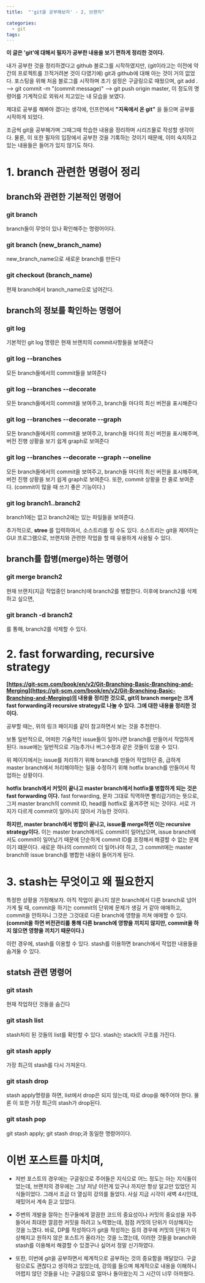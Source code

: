 ```yaml
---
title:  "'git을 공부해보자' - 2, 브랜치"

categories:
  - git
tags:
---
```


__이 글은 'git'에 대해서 필자가 공부한 내용을 보기 편하게 정리한 것이다.__

내가 공부한 것을 정리하겠다고 github 블로그를 시작하였지만, (git이라고는 이전에 약간의 프로젝트를 끄적거려본 것이 다였기에) git과 github에 대해 아는 것이 거의 없었다. 포스팅을 위해 처음 블로그를 시작하며 초기 설정은 구글링으로 때웠으며, git add . --> git commit -m "(commit message)" --> git push origin master, 이 정도의 명령어를 기계적으로 외워서 치고있는 내 모습을 보였다.

 제대로 공부를 해봐야 겠다는 생각에, 인프런에서 __"지옥에서 온 git"__ 을 들으며 공부를 시작하게 되었다.

조금씩 git을 공부해가며 그때그때 학습한 내용을 정리하며 시리즈물로 작성할 생각이다. 물론, 이 또한 필자의 입장에서 공부한 것을 기록하는 것이기 때문에, 이미 숙지하고 있는 내용들은 들어가 있지 않기도 하다.

# 1. branch 관련한 명령어 정리

## branch와 관련한 기본적인 명령어
### git branch
branch들이 무엇이 있나 확인해주는 명령어이다.
### git branch (new_branch_name)
new_branch_name으로 새로운 branch를 만든다
### git checkout (branch_name)
현재 branch에서 branch_name으로 넘어간다.

## branch의 정보를 확인하는 명령어
### git log
기본적인 git log 명령은 현재 브랜치의 commit사항들을 보여준다
### git log --branches
모든 branch들에서의 commit들을 보여준다
### git log --branches --decorate
모든 branch들에서의 commit을 보여주고, branch들 마다의 최신 버전을 표시해준다
### git log --branches --decorate --graph
모든 branch들에서의 commit을 보여주고, branch들 마다의 최신 버전을 표시해주며, 버전 진행 상황을 보기 쉽게 graph로 보여준다
### git log --branches --decorate --graph --oneline
모든 branch들에서의 commit을 보여주고, branch들 마다의 최신 버전을 표시해주며, 버전 진행 상황을 보기 쉽게 graph로 보여준다. 또한, commit 상황을 한 줄로 보여준다. (commit이 많을 때 쓰기 좋은 기능이다.)
### git log branch1..branch2
branch1에는 없고 branch2에는 있는 파일들을 보여준다.

추가적으로, __stree__ 를 입력하여서, 소스트리를 킬 수도 있다.
소스트리는 git을 제어하는 GUI 프로그램으로, 브랜치와 관련한 작업을 할 때 유용하게 사용될 수 있다.

## branch를 합병(merge)하는 명령어
### git merge branch2
현재 브랜치(지금 작업중인 branch)에 branch2를 병합한다. 이후에 branch2를 삭제하고 싶으면,
### git branch -d branch2
를 통해, branch2를 삭제할 수 있다.

# 2. fast forwarding, recursive strategy
__[https://git-scm.com/book/en/v2/Git-Branching-Basic-Branching-and-Merging](https://git-scm.com/book/en/v2/Git-Branching-Basic-Branching-and-Merging)의 내용을 정리한 것으로, git의 branch merge는 크게 fast forwarding과 recursive strategy로 나눌 수 있다. 그에 대한 내용을 정리한 것이다.__

공부할 때는, 위의 링크 페이지를 같이 참고하면서 보는 것을 추천한다.

보통 일반적으로, 어떠한 기술적인 issue들이 일어나면 branch를 만들어서 작업하게 된다. issue에는 일반적으로 기능추가나 버그수정과 같은 것들이 있을 수 있다.

위 페이지에서는 issue를 처리하기 위해 branch를 만들어 작업하던 중, 급하게 master branch에서 처리해야하는 일을 수정하기 위해 hotfix branch를 만들어서 작업하는 상황이다. 

__hotfix branch에서 커밋이 끝나고 master branch에서 hotfix를 병합하게 되는 것은 fast forwarding 이다.__ fast forwarding, 문자 그대로 직역하면 빨리감기라는 뜻으로, 그저 master branch의 commit ID, head를 hotfix로 옮겨주면 되는 것이다. 서로 가지가 다르게 commit이 일어나지 않아서 가능한 것이다.

__하지만, master branch에서 병합이 끝나고, issue를 merge하면 이는 recursive strategy이다.__ 이는 master branch에서도 commit이 일어났으며, issue branch에서도 commit이 일어났기 때문에 단순하게 commit ID를 조정해서 해결할 수 없는 문제이기 떄문이다. 새로운 하나의 commit이 더 일어나야 하고, 그 commit에는 master branch와 issue branch를 병합한 내용이 들어가게 된다. 

# 3. stash는 무엇이고 왜 필요한지
특정한 상황을 가정해보자. 아직 작업이 끝나지 않은 branch에서 다른 branch로 넘어가게 될 때, commit을 하기는 commit의 단위에 문제가 생길 거 같아 애매하고, commit을 안하자니 그것은 그것대로 다른 branch에 영향을 끼쳐 애매할 수 있다. __(commit을 하면 버전관리를 통해 다른 branch에 영향을 끼치지 않지만, commit을 하지 않으면 영향을 끼치기 때문이다.)__

이런 경우에, stash를 이용할 수 있다. stash를 이용하면 branch에서 작업한 내용들을 숨겨둘 수 있다. 

## statsh 관련 명령어
### git stash
현재 작업하던 것들을 숨긴다
### git stash list
stash처리 된 것들의 list를 확인할 수 있다. stash는 stack의 구조를 가진다.
### git stash apply
가장 최근의 stash를 다시 가져온다.
### git stash drop
stash apply명령을 하면, list에서 drop은 되지 않는데, 따로 drop을 해주어야 한다. 물론 이 또한 가장 최근의 stash가 drop된다.
### git stash pop
git stash apply; git stash drop;과 동일한 명령어이다.

# 이번 포스트를 마치며,
- 저번 포스트의 경우에는 구글링으로 주어들은 지식으로 어느 정도는 아는 지식들이었는데, 브랜치의 경우에는 그냥 저냥 이런게 있구나 까지만 항상 알고만 있었던 지식들이었다. 그래서 조금 더 열심히 강의를 들었다. 사실 지금 시각이 새벽 4시인데, 재밌어서 계속 듣고 있었다. 
 
- 주변의 개발을 잘하는 친구들에게 깔끔한 코드의 중요성이나 커밋의 중요성을 자주들어서 최대한 깔끔한 커밋을 하려고 노력했는데, 점점 커밋의 단위가 이상해지는 것을 느꼈다. 바로, DP를 작성하다가 git을 작성하는 등의 경우에 커밋의 단위가 이상해지고 원하지 않은 포스트가 올라가는 것을 느꼈는데, 이러한 것들을 branch와 stash를 이용해서 해결할 수 있겠구나 싶어서 정말 신기하였다.

- 또한, 이번에 git을 공부하면서 체계적으로 공부하는 것의 중요함을 깨달았다. 구글링으로도 괜찮다고 생각하고 있었는데, 강의를 들으며 체계적으로 내용을 이해하니 어렵지 않던 것들을 나는 구글링으로 얼마나 돌아왔는지 그 시간이 너무 아까웠다.